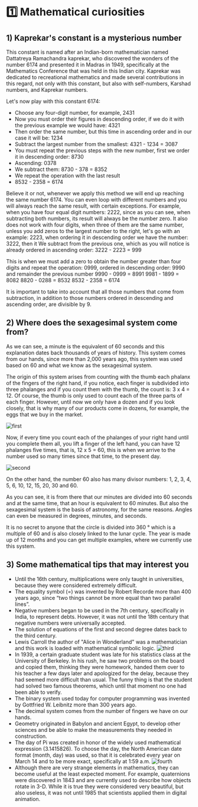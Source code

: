 # 1️⃣ Mathematical curiosities

## 1) Kaprekar's constant is a mysterious number

This constant is named after an Indian-born mathematician named Dattatreya
Ramachandra kaprekar, who discovered the wonders of the number 6174 and
presented it in Madras in 1949, specifically at the Mathematics Conference that
was held in this Indian city. Kaprekar was dedicated to recreational mathematics
and made several contributions in this regard, not only with this constant, but
also with self-numbers, Karshad numbers, and Kaprekar numbers.

Let's now play with this constant 6174:

- Choose any four-digit number, for example, 2431
- Now you must order their figures in descending order, if we do it with the
  previous example we would have: 4321
- Then order the same number, but this time in ascending order and in our case
  it will be: 1234
- Subtract the largest number from the smallest: 4321 - 1234 = 3087
- You must repeat the previous steps with the new number, first we order it in
  descending order: 8730
- Ascending: 0378
- We subtract them: 8730 - 378 = 8352
- We repeat the operation with the last result
- 8532 - 2358 = 6174

Believe it or not, whenever we apply this method we will end up reaching the
same number 6174. You can even loop with different numbers and you will always
reach the same result, with certain exceptions. For example, when you have four
equal digit numbers: 2222, since as you can see, when subtracting both numbers,
its result will always be the number zero. It also does not work with four
digits, when three of them are the same number, unless you add zeros to the
largest number to the right, let's go with an example: 2223, when ordering it in
descending order we have the number: 3222, then it We subtract from the previous
one, which as you will notice is already ordered in ascending order: 3222 - 2223
= 999

This is when we must add a zero to obtain the number greater than four digits
and repeat the operation: 0999, ordered in descending order: 9990 and remainder
the previous number 9990 - 0999 = 8991 9981 - 1899 = 8082 8820 - 0288 = 8532
8532 - 2358 = 6174

It is important to take into account that all those numbers that come from
subtraction, in addition to those numbers ordered in descending and ascending
order, are divisible by 9.

## 2) Where does the sexagesimal system come from?

As we can see, a minute is the equivalent of 60 seconds and this explanation
dates back thousands of years of history. This system comes from our hands,
since more than 2,000 years ago, this system was used based on 60 and what we
know as the sexagesimal system.

The origin of this system arises from counting with the thumb each phalanx of
the fingers of the right hand, if you notice, each finger is subdivided into
three phalanges and if you count them with the thumb, the count is: 3 x 4 = 12.
Of course, the thumb is only used to count each of the three parts of each
finger. However, until now we only have a dozen and if you look closely, that is
why many of our products come in dozens, for example, the eggs that we buy in
the market.

![first](_static/images/curiosities/image1.jpg)

Now, if every time you count each of the phalanges of your right hand until you
complete them all, you lift a finger of the left hand, you can have 12 phalanges
five times, that is, 12 x 5 = 60, this is when we arrive to the number used so
many times since that time, to the present day.

![second](_static/images/curiosities/image2.jpg)

On the other hand, the number 60 also has many divisor numbers: 1, 2, 3, 4, 5,
6, 10, 12, 15, 20, 30 and 60.

As you can see, it is from there that our minutes are divided into 60 seconds
and at the same time, that an hour is equivalent to 60 minutes. But also the
sexagesimal system is the basis of astronomy, for the same reasons. Angles can
even be measured in degrees, minutes, and seconds.

It is no secret to anyone that the circle is divided into 360 ° which is a
multiple of 60 and is also closely linked to the lunar cycle. The year is made
up of 12 months and you can get multiple examples, where we currently use this
system.

## 3) Some mathematical tips that may interest you

- Until the 16th century, multiplications were only taught in universities,
  because they were considered extremely difficult.
- The equality symbol (=) was invented by Robert Recorde more than 400 years
  ago, since “two things cannot be more equal than two parallel lines”.
- Negative numbers began to be used in the 7th century, specifically in India,
  to represent debts. However, it was not until the 18th century that negative
  numbers were universally accepted.
- The solution of equations of the first and second degree dates back to the
  third century.
- Lewis Carroll the author of "Alice in Wonderland" was a mathematician and this
  work is loaded with mathematical symbolic logic.
  ![third](_static/images/curiosities/image3.jpg)
- In 1939, a certain graduate student was late for his statistics class at the
  University of Berkeley. In his rush, he saw two problems on the board and
  copied them, thinking they were homework, handed them over to his teacher a
  few days later and apologized for the delay, because they had seemed more
  difficult than usual. The funny thing is that the student had solved two
  famous theorems, which until that moment no one had been able to verify.
- The binary system used today for computer programming was invented by
  Gottfried W. Leibnitz more than 300 years ago.
- The decimal system comes from the number of fingers we have on our hands.
- Geometry originated in Babylon and ancient Egypt, to develop other sciences
  and be able to make the measurements they needed in construction.
- The day of Pi was created in honor of the widely used mathematical expression
  (3.1415826). To choose the day, the North American date format (month, day)
  was used, so that it is celebrated every year on March 14 and to be more
  exact, specifically at 1:59 a.m.
  ![fourth](_static/images/curiosities/image4.jpeg)
- Although there are very strange elements in mathematics, they can become
  useful at the least expected moment. For example, quaternions were discovered
  in 1843 and are currently used to describe how objects rotate in 3-D. While it
  is true they were considered very beautiful, but also useless, it was not
  until 1985 that scientists applied them in digital animation.
